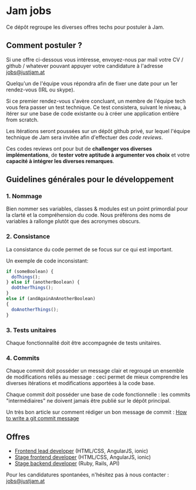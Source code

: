 # Jam jobs

Ce dépôt regroupe les diverses offres techs pour postuler à Jam.

## Comment postuler ?

Si une offre ci-dessous vous intéresse, envoyez-nous par mail votre CV / github
/ whatever pouvant appuyer votre candidature à l'adresse [jobs@justjam.at](mailto:jobs@justjam.at)

Quelqu'un de l'équipe vous répondra afin de fixer une date pour un 1er rendez-vous (IRL
ou skype).

Si ce premier rendez-vous s'avère concluant, un membre de l'équipe tech vous
fera passer un test technique. Ce test consistera, suivant le niveau, à itérer sur
une base de code existante ou à créer une application entière from scratch.

Les itérations seront poussées sur un dépôt github privé, sur lequel l'équipe
technique de Jam sera invitée afin d'effectuer des *code reviews*.

Ces codes reviews ont pour but de **challenger vos diverses implémentations**, de
**tester votre aptitude à argumenter vos choix** et votre **capacité à intégrer les
diverses remarques**.

## Guidelines générales pour le développement

### 1. Nommage

Bien nommer ses variables, classes & modules est un point primordial pour la
clarté et la compréhension du code. Nous préférons des noms de variables à
rallonge plutôt que des acronymes obscurs.

### 2. Consistance

La consistance du code permet de se focus sur ce qui est important.

Un exemple de code inconsistant:

```js
if (someBoolean) {
  doThings();
} else if (anotherBoolean) {
  doOtherThings();
}
else if (andAgainAnAnotherBoolean)
{
  doAnotherThings();
}
```

### 3. Tests unitaires

Chaque fonctionnalité doit être accompagnée de tests unitaires.

### 4. Commits

Chaque commit doit posséder un message clair et regroupé un ensemble de
modifications reliés au message : ceci permet de mieux comprendre les diverses
itérations et modifications apportées à la code base.

Chaque commit doit posséder une base de code fonctionnelle : les commits
"intermédiaires" ne doivent jamais être publié sur le dépôt principal.

Un très bon article sur comment rédiger un bon message de commit :
[How to write a git commit message](http://chris.beams.io/posts/git-commit)

## Offres

* [Frontend lead developer](offres/lead-frontend.md) (HTML/CSS, AngularJS,
  ionic)
* [Stage frontend developer](offres/stage-frontend.md) (HTML/CSS, AngularJS,
  ionic)
* [Stage backend developer](offres/stage-backend.md) (Ruby, Rails, API)

Pour les candidatures spontanées, n'hésitez pas à nous contacter :
[jobs@justjam.at](mailto:jobs@justjam.at)
